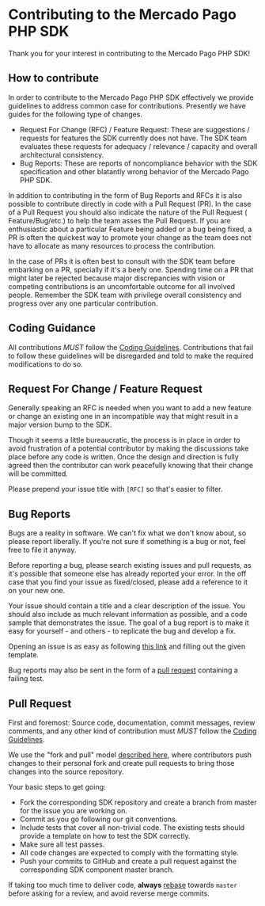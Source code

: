 # Contributing to the Mercado Pago PHP SDK

Thank you for your interest in contributing to the Mercado Pago PHP SDK!

## How to contribute

In order to contribute to the Mercado Pago PHP SDK effectively we provide guidelines to address common case for
contributions. Presently we have guides for the following type of changes.

* Request For Change (RFC) / Feature Request: These are suggestions / requests for features the SDK currently does not
  have. The SDK team evaluates these requests for adequacy / relevance / capacity and overall architectural consistency.
* Bug Reports: These are reports of noncompliance behavior with the SDK specification and other blatantly wrong behavior of the Mercado Pago PHP SDK.

In addition to contributing in the form of Bug Reports and RFCs it is also possible to contribute directly in code with
a Pull Request (PR). In the case of a Pull Request you should also indicate the nature of the Pull Request (
Feature/Bug/etc.) to help the team asses the Pull Request. If you are enthusiastic about a particular Feature being
added or a bug being fixed, a PR is often the quickest way to promote your change as the team does not have to allocate
as many resources to process the contribution.

In the case of PRs it is often best to consult with the SDK team before embarking on a PR, specially if it's a beefy
one. Spending time on a PR that might later be rejected because major discrepancies with vision or competing
contributions is an uncomfortable outcome for all involved people. Remember the SDK team with privilege overall
consistency and progress over any one particular contribution.

## Coding Guidance

All contributions *MUST* follow the [Coding Guidelines](CODING_GUIDELINES.md). Contributions that fail to follow these
guidelines will be disregarded and told to make the required modifications to do so.

## Request For Change / Feature Request

Generally speaking an RFC is needed when you want to add a new feature or change an existing one in an incompatible way
that might result in a major version bump to the SDK.

Though it seems a little bureaucratic, the process is in place in order to avoid frustration of a potential contributor
by making the discussions take place before any code is written. Once the design and direction is fully agreed then the
contributor can work peacefully knowing that their change will be committed.

Please prepend your issue title with `[RFC]` so that's easier to filter.

## Bug Reports

Bugs are a reality in software. We can't fix what we don't know about, so please report liberally. If you're not sure if
something is a bug or not, feel free to file it anyway.

Before reporting a bug, please search existing issues and pull requests, as it's possible that someone else has already
reported your error. In the off case that you find your issue as fixed/closed, please add a reference to it on your new
one.

Your issue should contain a title and a clear description of the issue. You should also include as much relevant
information as possible, and a code sample that demonstrates the issue. The goal of a bug report is to make it easy for
yourself - and others - to replicate the bug and develop a fix.

Opening an issue is as easy as
following [this link](https://github.com/mercadopago/sdk-nodejs/issues/new?assignees=&labels=&template=bug_report.md) and
filling out the given template.

Bug reports may also be sent in the form of a [pull request](#pull-request) containing a failing test.

## Pull Request

First and foremost: Source code, documentation, commit messages, review comments, and any other kind of contribution
must *MUST* follow the [Coding Guidelines](CODING_GUIDELINES.md).

We use the "fork and pull"
model [described here](https://help.github.com/articles/about-collaborative-development-models/), where contributors
push changes to their personal fork and create pull requests to bring those changes into the source repository.

Your basic steps to get going:

* Fork the corresponding SDK repository and create a branch from master for the issue you are working on.
* Commit as you go following our git conventions.
* Include tests that cover all non-trivial code. The existing tests should provide a template on how to test the SDK correctly.
* Make sure all test passes.
* All code changes are expected to comply with the formatting style.
* Push your commits to GitHub and create a pull request against the corresponding SDK component master branch.

If taking too much time to deliver code, **always** [rebase](https://git-scm.com/docs/git-rebase) towards `master` before
asking for a review, and avoid reverse merge commits.
